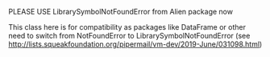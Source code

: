 PLEASE USE LibrarySymbolNotFoundError from Alien package now
 
This class here is for compatibility as packages like DataFrame or other
need to switch from NotFoundError to LibrarySymbolNotFoundError
(see http://lists.squeakfoundation.org/pipermail/vm-dev/2019-June/031098.html)